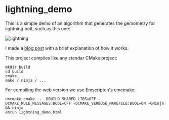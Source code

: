 # lightning_demo

This is a simple demo of an algorithm that generates the gemometry for lightning bolt, such as this one:

![lightning](https://tuket.github.io/img/lightnings/demo_lightning.png)

I made a [blog post](https://tuket.github.io/posts/2022-10-12-lightnings/) with a brief explanation of how it works.

This project compiles like any standar CMake project:

```
mkdir build
cd build
cmake ..
make / ninja / ...
```

For compiling the web version we use Emscripten's emcmake:
```
emcmake cmake .. -DBUILD_SHARED_LIBS=OFF -DCMAKE_RULE_MESSAGES:BOOL=OFF -DCMAKE_VERBOSE_MAKEFILE:BOOL=ON -GNinja && ninja
emrun lightning_demo.html
```
